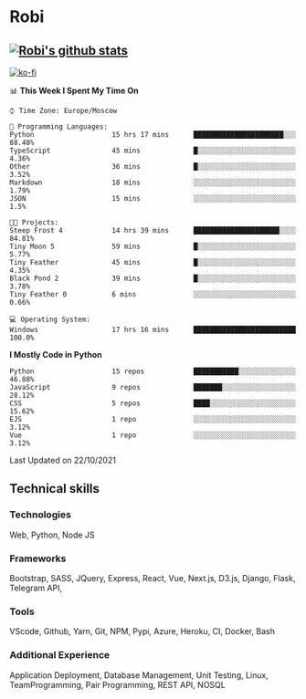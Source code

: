 # Robi

[![Robi's github stats](https://github-readme-stats-lime-theta.vercel.app/api?username=robimez&count_private=true&show_icons=true&theme=dark)](https://github.com/RobiMez/github-readme-stats)
---
[![ko-fi](https://ko-fi.com/img/githubbutton_sm.svg)](https://ko-fi.com/K3K74LSLU)

<!--START_SECTION:waka-->
📊 **This Week I Spent My Time On** 

```text
⌚︎ Time Zone: Europe/Moscow

💬 Programming Languages: 
Python                   15 hrs 17 mins      ██████████████████████░░░   88.48% 
TypeScript               45 mins             █░░░░░░░░░░░░░░░░░░░░░░░░   4.36% 
Other                    36 mins             █░░░░░░░░░░░░░░░░░░░░░░░░   3.52% 
Markdown                 18 mins             ░░░░░░░░░░░░░░░░░░░░░░░░░   1.79% 
JSON                     15 mins             ░░░░░░░░░░░░░░░░░░░░░░░░░   1.5%

🐱‍💻 Projects: 
Steep Frost 4            14 hrs 39 mins      █████████████████████░░░░   84.81% 
Tiny Moon 5              59 mins             █░░░░░░░░░░░░░░░░░░░░░░░░   5.77% 
Tiny Feather             45 mins             █░░░░░░░░░░░░░░░░░░░░░░░░   4.35% 
Black Pond 2             39 mins             █░░░░░░░░░░░░░░░░░░░░░░░░   3.78% 
Tiny Feather 0           6 mins              ░░░░░░░░░░░░░░░░░░░░░░░░░   0.66%

💻 Operating System: 
Windows                  17 hrs 16 mins      █████████████████████████   100.0%

```

**I Mostly Code in Python** 

```text
Python                   15 repos            ███████████░░░░░░░░░░░░░░   46.88% 
JavaScript               9 repos             ███████░░░░░░░░░░░░░░░░░░   28.12% 
CSS                      5 repos             ████░░░░░░░░░░░░░░░░░░░░░   15.62% 
EJS                      1 repo              ░░░░░░░░░░░░░░░░░░░░░░░░░   3.12% 
Vue                      1 repo              ░░░░░░░░░░░░░░░░░░░░░░░░░   3.12%

```



 Last Updated on 22/10/2021
<!--END_SECTION:waka-->

## Technical skills

### Technologies 

Web, Python, Node JS

### Frameworks

Bootstrap, SASS, JQuery, Express, React, Vue, Next.js,
D3.js, Django, Flask, Telegram API,

### Tools

VScode, Github, Yarn, Git, NPM, Pypi, Azure, Heroku, CI, Docker, Bash

### Additional Experience

Application Deployment, Database Management, Unit Testing, Linux, TeamProgramming, Pair Programming, REST API, NOSQL
